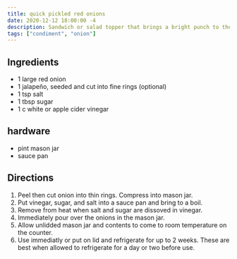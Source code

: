 ```yaml
---
title: quick pickled red onions
date: 2020-12-12 18:00:00 -4
description: Sandwich or salad topper that brings a bright punch to the flavor equation.
tags: ["condiment", "onion"]
---
```


## Ingredients

- 1 large red onion
- 1 jalapeño, seeded and cut into fine rings (optional)
- 1 tsp salt
- 1 tbsp sugar
- 1 c white or apple cider vinegar

## hardware

- pint mason jar
- sauce pan
  
## Directions

1. Peel then cut onion into thin rings. Compress into mason jar.
2. Put vinegar, sugar, and salt into a sauce pan and bring to a boil.
3. Remove from heat when salt and sugar are dissoved in vinegar.
4. Immediately pour over the onions in the mason jar.
5. Allow unlidded mason jar and contents to come to room temperature on the counter.
6. Use immediatly or put on lid and refrigerate for up to 2 weeks. These are best when allowed to refrigerate for a day or two before use.
